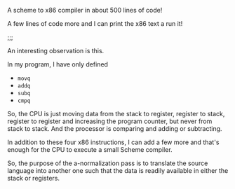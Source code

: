 A scheme to x86 compiler in about 500 lines of code!

A few lines of code more and I can print the x86 text a run it!

;;;

An interesting observation is this.

In my program, I have only defined 

- `movq`
- `addq`
- `subq`
- `cmpq`

So, the CPU is just moving data from the stack to register, register to stack, register to register and increasing the program counter, but never from stack to stack. And the processor is comparing and adding or subtracting.

In addition to these four x86 instructions, I can add a few more and that's enough for the CPU to execute a small Scheme compiler.

So, the purpose of the a-normalization pass is to translate the source language into another one such that the data is readily available in
either the stack or registers.


